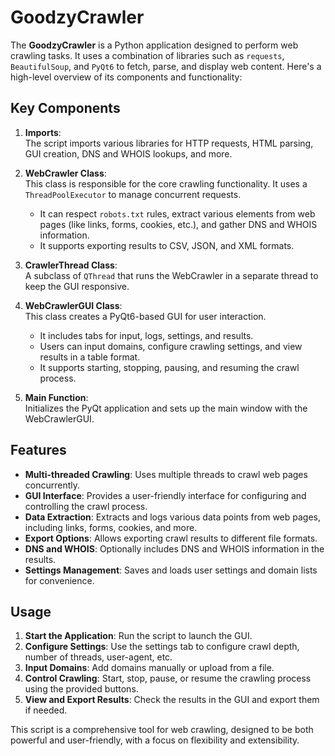 # GoodzyCrawler

The **GoodzyCrawler** is a Python application designed to perform web crawling tasks. It uses a combination of libraries such as `requests`, `BeautifulSoup`, and `PyQt6` to fetch, parse, and display web content. Here's a high-level overview of its components and functionality:

## Key Components

1. **Imports**:  
   The script imports various libraries for HTTP requests, HTML parsing, GUI creation, DNS and WHOIS lookups, and more.

2. **WebCrawler Class**:  
   This class is responsible for the core crawling functionality. It uses a `ThreadPoolExecutor` to manage concurrent requests.  
   - It can respect `robots.txt` rules, extract various elements from web pages (like links, forms, cookies, etc.), and gather DNS and WHOIS information.  
   - It supports exporting results to CSV, JSON, and XML formats.

3. **CrawlerThread Class**:  
   A subclass of `QThread` that runs the WebCrawler in a separate thread to keep the GUI responsive.

4. **WebCrawlerGUI Class**:  
   This class creates a PyQt6-based GUI for user interaction.  
   - It includes tabs for input, logs, settings, and results.  
   - Users can input domains, configure crawling settings, and view results in a table format.  
   - It supports starting, stopping, pausing, and resuming the crawl process.

5. **Main Function**:  
   Initializes the PyQt application and sets up the main window with the WebCrawlerGUI.

## Features

- **Multi-threaded Crawling**: Uses multiple threads to crawl web pages concurrently.  
- **GUI Interface**: Provides a user-friendly interface for configuring and controlling the crawl process.  
- **Data Extraction**: Extracts and logs various data points from web pages, including links, forms, cookies, and more.  
- **Export Options**: Allows exporting crawl results to different file formats.  
- **DNS and WHOIS**: Optionally includes DNS and WHOIS information in the results.  
- **Settings Management**: Saves and loads user settings and domain lists for convenience.

## Usage

1. **Start the Application**: Run the script to launch the GUI.
2. **Configure Settings**: Use the settings tab to configure crawl depth, number of threads, user-agent, etc.
3. **Input Domains**: Add domains manually or upload from a file.
4. **Control Crawling**: Start, stop, pause, or resume the crawling process using the provided buttons.
5. **View and Export Results**: Check the results in the GUI and export them if needed.

This script is a comprehensive tool for web crawling, designed to be both powerful and user-friendly, with a focus on flexibility and extensibility.
